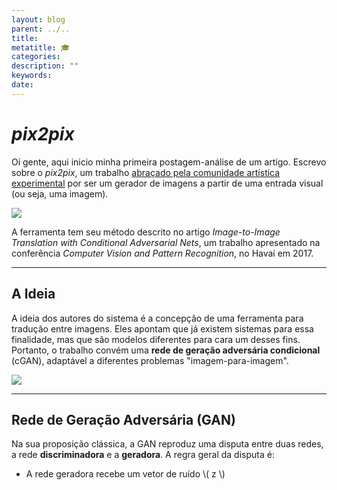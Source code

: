 ```yaml
---
layout: blog
parent: ../..
title: 
metatitle: 🎓 
categories: 
description: ""
keywords: 
date: 
---
```


<script type="text/javascript" src="https://cdnjs.cloudflare.com/ajax/libs/mathjax/2.7.0/MathJax.js?config=TeX-AMS_CHTML"></script>

*pix2pix*
=

Oi gente, aqui inicio minha primeira postagem-análise de um artigo. Escrevo sobre o *pix2pix*, um trabalho [abraçado pela comunidade artística experimental](https://twitter.com/hashtag/pix2pix) por ser um gerador de imagens a partir de uma entrada visual (ou seja, uma imagem).

![](https://phillipi.github.io/pix2pix/images/edges2cats.jpg)

A ferramenta tem seu método descrito no artigo *Image-to-Image Translation with Conditional Adversarial Nets*, um trabalho apresentado na conferência *Computer Vision and Pattern Recognition*, no Havaí em 2017.

---

A Ideia
-

A ideia dos autores do sistema é a concepção de uma ferramenta para tradução entre imagens. Eles apontam que já existem sistemas para essa finalidade, mas que são modelos diferentes para cara um desses fins. Portanto, o trabalho convém uma **rede de geração adversária condicional** (cGAN), adaptável a diferentes problemas "imagem-para-imagem".

![](https://phillipi.github.io/pix2pix/images/teaser_v3.jpg)

---

Rede de Geração Adversária (GAN)
-

Na sua proposição clássica, a GAN reproduz uma disputa entre duas redes, a rede **discriminadora** e a **geradora**. A regra geral da disputa é:

- A rede geradora recebe um vetor de ruído \\( z \\)
